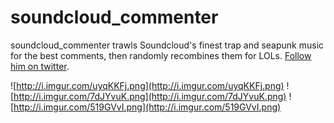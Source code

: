 soundcloud_commenter
====================

soundcloud_commenter trawls Soundcloud's finest trap and seapunk music for the best comments, then randomly recombines them for LOLs. [Follow him on twitter](https://twitter.com/DAT_DUBSTEP).

![http://i.imgur.com/uyqKKFj.png](http://i.imgur.com/uyqKKFj.png)
![http://i.imgur.com/7dJYvuK.png](http://i.imgur.com/7dJYvuK.png)
![http://i.imgur.com/519GVvI.png](http://i.imgur.com/519GVvI.png)
